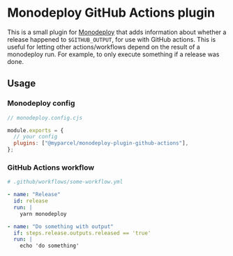 # Monodeploy GitHub Actions plugin

This is a small plugin for [Monodeploy](https://github.com/tophat/monodeploy) that adds information about whether a release happened to `$GITHUB_OUTPUT`, for use with GitHub actions. This is useful for letting other actions/workflows depend on the result of a monodeploy run. For example, to only execute something if a release was done.

## Usage

### Monodeploy config

```js
// monodeploy.config.cjs

module.exports = {
  // your config
  plugins: ["@myparcel/monodeploy-plugin-github-actions"],
};
```

### GitHub Actions workflow

```yaml
# .github/workflows/some-workflow.yml

- name: "Release"
  id: release
  run: |
    yarn monodeploy

- name: "Do something with output"
  if: steps.release.outputs.released == 'true'
  run: |
    echo 'do something'
```
